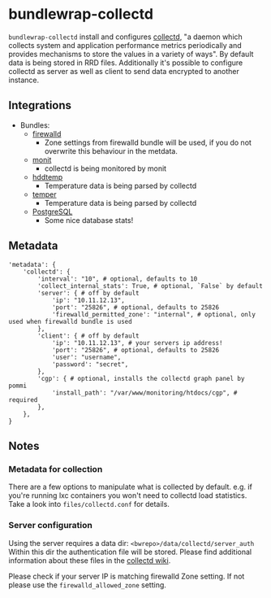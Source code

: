 # bundlewrap-collectd

`bundlewrap-collectd` install and configures [collectd](https://collectd.org/), "a daemon which collects system and application performance metrics periodically and provides mechanisms to store the values in a variety of ways".
By default data is being stored in RRD files.
Additionally it's possible to configure collectd as server as well as client to send data encrypted to another instance.

## Integrations

* Bundles:
  * [firewalld](https://github.com/rullmann/bundlewrap-firewalld)
    * Zone settings from firewalld bundle will be used, if you do not overwrite this behaviour in the metdata.
  * [monit](https://github.com/rullmann/bundlewrap-monit)
    * collectd is being monitored by monit
  * [hddtemp](https://github.com/rullmann/bundlewrap-hddtemp)
    * Temperature data is being parsed by collectd
  * [temper](https://github.com/rullmann/bundlewrap-temper)
    * Temperature data is being parsed by collectd
  * [PostgreSQL](https://github.com/rullmann/bundlewrap-postgresql)
    * Some nice database stats!

## Metadata

    'metadata': {
        'collectd': {
            'interval': "10", # optional, defaults to 10
            'collect_internal_stats': True, # optional, `False` by default
            'server': { # off by default
                'ip': "10.11.12.13",
                'port': "25826", # optional, defaults to 25826
                'firewalld_permitted_zone': "internal", # optional, only used when firewalld bundle is used
            },
            'client': { # off by default
                'ip': "10.11.12.13", # your servers ip address!
                'port': "25826", # optional, defaults to 25826
                'user': "username",
                'password': "secret",
            },
            'cgp': { # optional, installs the collectd graph panel by pommi
                'install_path': "/var/www/monitoring/htdocs/cgp", # required
            },
        },
    }

## Notes

### Metadata for collection

There are a few options to manipulate what is collected by default. e.g. if you're running lxc containers you won't need to collectd load statistics. Take a look into `files/collectd.conf` for details.

### Server configuration

Using the server requires a data dir: `<bwrepo>/data/collectd/server_auth`
Within this dir the authentication file will be stored. Please find additional information about these files in the [collectd wiki](https://collectd.org/wiki/index.php/Networking_introduction#Cryptographic_setup).

Please check if your server IP is matching firewalld Zone setting. If not please use the `firewalld_allowed_zone` setting.

